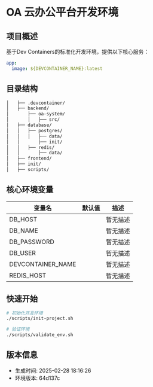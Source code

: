 # OA 云办公平台开发环境

## 项目概述
基于Dev Containers的标准化开发环境，提供以下核心服务：

```yaml
app:
  image: ${DEVCONTAINER_NAME}:latest
```

## 目录结构
```bash
│   ├── .devcontainer/
│   ├── backend/
│       ├── oa-system/
│       │   ├── src/
│   ├── database/
│   │   ├── postgres/
│   │   │   ├── data/
│   │       ├── init/
│   │   ├── redis/
│   │       ├── data/
│   ├── frontend/
│   ├── init/
│   ├── scripts/
```

## 核心环境变量
| 变量名 | 默认值 | 描述 |
|--------|--------|------|
| DB_HOST |  | 暂无描述 |
| DB_NAME |  | 暂无描述 |
| DB_PASSWORD |  | 暂无描述 |
| DB_USER |  | 暂无描述 |
| DEVCONTAINER_NAME |  | 暂无描述 |
| REDIS_HOST |  | 暂无描述 |

## 快速开始
```bash
# 初始化开发环境
./scripts/init-project.sh

# 验证环境
./scripts/validate_env.sh
```

## 版本信息
- 生成时间: 2025-02-28 18:16:26
- 环境版本: 64d137c